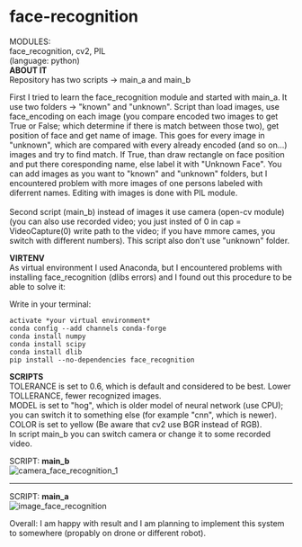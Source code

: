 # face-recognition

MODULES:\
face_recognition, cv2, PIL\
(language: python)
\
**ABOUT IT**\
Repository has two scripts -> main_a and main_b

First I tried to learn the face_recognition module and started with main_a. It use two folders -> "known" and "unknown". Script than load images, use face_encoding on each image (you compare encoded two images to get True or False; which determine if there is match between those two), get position of face and get name of image. This goes for every image in "unknown", which are compared with every already encoded (and so on...) images and try to find match. If True, than draw rectangle on face position and put there coresponding name, else label it with "Unknown Face". You can add images as you want to "known" and "unknown" folders, but I encountered problem with more images of one persons labeled with diferrent names. Editing with images is done with PIL module.\
\
Second script (main_b) instead of images it use camera (open-cv module) (you can also use recorded video; you just insted of 0 in cap = VideoCapture(0) write path to the video; if you have mmore cames, you switch with different numbers). This script also don't use "unknown" folder.

**VIRTENV**\
As virtual environment I used Anaconda, but I encountered problems with installing face_recognition (dlibs errors) and I found out this procedure to be able to solve it:

Write in your terminal:
```
activate *your virtual environment*
conda config --add channels conda-forge
conda install numpy
conda install scipy
conda install dlib
pip install --no-dependencies face_recognition
```

**SCRIPTS**\
TOLERANCE is set to 0.6, which is default and considered to be best. Lower TOLLERANCE, fewer recognized images.\
MODEL is set to "hog", which is older model of neural network (use CPU); you can switch it to something else (for example "cnn", which is newer).\
COLOR is set to yellow (Be aware that cv2 use BGR instead of RGB).\
In script main_b you can switch camera or change it to some recorded video.


SCRIPT: **main_b**\
![camera_face_recognition_1](https://user-images.githubusercontent.com/57571014/83691460-7e6d9180-a5f2-11ea-9fd5-9fa3f4709928.gif)


_______


SCRIPT: **main_a**\
![image_face_recognition](https://user-images.githubusercontent.com/57571014/83691620-c987a480-a5f2-11ea-85ae-79123c313367.gif)

Overall: I am happy with result and I am planning to implement this system to somewhere (propably on drone or different robot).
